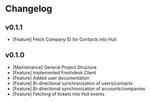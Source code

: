 # Changelog

## v0.1.1

- [Feature] Fetch Company ID for Contacts into Hull

## v0.1.0

- [Maintenance] General Project Structure
- [Feature] Implemented Freshdesk Client
- [Feature] Added user documentation
- [Feature] Bi-directional synchronization of users/contacts
- [Feature] Bi-directional synchronization of accounts/companies
- [Feature] Fetching of tickets into Hull events
